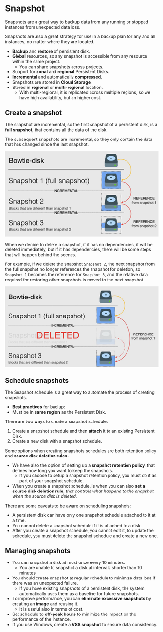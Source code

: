 # Snapshot

Snapshots are a great way to backup data from any running or stopped instances from unexpected data loss.

Snapshots are also a great strategy for use in a backup plan for any and all instances, no matter where they are located.

- **Backup** and **restore** of persistent disk.
- **Global**  resources, so any snapshot is accessible from any resource within the same project.
  - You can share snapshots across projects.
- Support for **zonal** and **regional** Persistent Disks.
- **Incremental**  and automatically **compressed**.
- Snapshots are stored in **Cloud Storage**.
- Stored in **regional** or **multi-regional** location.
  - With multi-regional, it is replicated across multiple regions, so we have high availability, but an higher cost.

## Create a snapshot

The snapshot are incremental, so the first snapshot of a persistent disk, is a **full snapshot**, that contains all the data of the disk.

The subsequent snapshots are incremental, so they only contain the data that has changed since the last snapshot.

![Snapshot](images/12_Snapshot_01.png)

When we decide to delete a snapshot, if it has no dependencies, it will be deleted immediately, but if it has dependencies, there will be some steps that will happen behind the scenes.

For example, if we delete the snapshot `Snapshot 2`, the next snapshot from the full snapshot no longer references the snapshot for deletion, so `Snapshot 1` becomes the reference for `Snapshot 3`, and the relative data required for restoring other snapshots is moved to the next snapshot.

![Snapshot Delete](images/12_Snapshot_02.png)

## Schedule snapshots

The Snapshot schedule is a great way to automate the process of creating snapshots.

- **Best practices** for baclup:
- Must be in **same region** as the Persistent Disk.

There are two ways to create a snapshot schedule:

1. Create a snapshot schedule and then **attach** it to an existing Persistent Disk.
2. Create a new disk with a snapshot schedule.

Some options when creating snapshots schedules are both retention policy and **source disk deletion rules.**

- We have also the option of setting up a **snapshot retention policy**, that defines how long you want to keep the snapshots.
  - If you choose to setup a snapshot retention policy, you must do it as part of your snapshot schedule.
- When you create a snapshot schedule, is when you can also **set a source disk deletion rule**, *that controls what happens to the snapshot when the source disk is deleted.*

There are some caveats to be aware on scheduling snapshots:

- A persistent disk can have only one snapshot schedule attached to it at a time.
- You cannot delete a snapshot schedule if it is attached to a disk.
- After you create a snapshot schedule, you cannot edit it, to update the schedule, you must delete the snapshot schedule and create a new one.

## Managing snapshots

- You can snapshot a disk at most once every 10 minutes.
  - You are unable to snapshot a disk at intervals shorter than 10 minutes.
- You should create snapshot at regular schedule to minimize data loss if there was an unexpected failure.
  - If you have existing snapshots of a persistent disk, the system automatically uses them as a baseline for future snapshots.
- To improve performance, you can **eliminate excessive snapshots** by creating an **image** and reusing it.
  - It is useful also in terms of cost.
- Set schedule to **off-peak hours** to minimize the impact on the performance of the instance.
- If you use Windows, create a **VSS snapshot** to ensure data consistency.